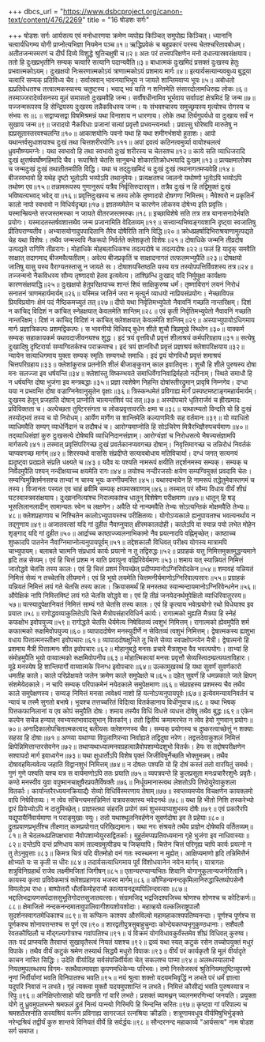 +++
dbcs_url = "https://www.dsbcproject.org/canon-text/content/476/2269"
title = "16 षोडशः सर्गः"

+++
षोडशः सर्गः
आर्यसत्य
एवं मनोधारणया क्रमेण व्यपोह्य किञ्चित् समुपोह्य किञ्चित्। 
ध्यानानि चत्वार्यधिगम्य योगी प्राप्नोत्यभिज्ञा नियमेन पञ्च॥१॥
ऋद्धिप्रवेकं च बहुप्रकारं परस्य चेतश्चरितावबोधम्। 
अतीतजन्मस्मरणं च दीर्घं दिव्ये विशुद्धे श्रुतिचक्षुषी च॥२॥
अतः परं तत्त्वपरिक्षणेन मनो दधात्यास्रवसंक्षयाय। 
ततो हि दुःखप्रभृतीनि सम्यक् चत्वारि सत्यानि पदान्यवैति॥३॥
बाधात्मकं दुःखमिदं प्रसक्तं दुःखस्य हेतुः प्रभवात्मकोऽयम्। 
दुःखक्षयो निःसरणात्मकोऽयं त्राणात्मकोऽयं प्रशमाय मार्गः॥४॥
इत्यार्यसत्यान्यवबुध्य बुद्ध्‍या चत्वारि सम्यक् प्रतिविध्य चैव। 
सर्वास्रवान् भावनयाभिभूय न जायते शान्तिमवाप्य भूयः॥५॥
अबोधतो ह्यप्रतिवेधतश्च तत्त्वात्मकस्यास्य चतुष्टस्य। 
भवाद् भवं याति न शन्तिमेति संसारदोलामधिरुह्य लोकः॥६॥
तस्माज्जरादेर्व्यसनस्य मूलं समासतो दुःखमवैहि जन्म। 
सर्वौषधीनामिव भूर्भवाय सर्वापदां क्षेत्रमिदं हि जन्म॥७॥
यज्जन्मरूपस्य हि सेन्द्रियस्य दुःखस्य तन्नैकविधस्य जन्म। 
यः संभवश्चास्य समुच्छ्रयस्य मृत्योश्च रोगस्य च संभवः सः॥८॥
सद्वाप्यसद्वा विषमिश्रमन्नं यथा विनाशाय न धारणाय। 
लोके तथा तिर्यगुपर्यधो वा दुःखाय सर्वं न सुखाय जन्म॥९॥
जरादयो नैकविधाः प्रजानां सत्यां प्रवृत्तौ प्रभवन्त्यनर्थाः। 
प्रवात्सु घोरेष्वपि मारुतेषु न ह्यप्रसूतास्तरवश्चलन्ति॥१०॥
आकाशयोनिः पवनो यथा हि यथा शमीगर्भशयो हुताशः। 
आपो यथान्तर्वसुधाशयाश्च दुःखं तथा चित्तशरीरयोनिः॥११॥
अपां द्रवत्वं कठिनत्वमुर्व्या वायोश्चलत्वं ध्रुवमौष्ण्यमग्नेः।
यथा स्वभावो हि तथा स्वभावो दुःखं शरीरस्य च चेतसश्च॥१२॥
काये सति व्याधिजरादि दुःखं क्षुत्तर्षवर्षोष्णहिमादि चैव। 
रूपाश्रिते चेतसि सानुबन्धे शोकारतिक्रोधभयादि दुःखम्॥१३॥
प्रत्यक्षमालोक्य च जन्मदुःखं दुःखं तथातीतमपीति विद्धि। 
यथा च तद्‍दुःखमिदं च दुःखं दुःखं तथानागतमप्यवेहि॥१४॥
बीजस्वभावो हि यथेह दृष्टो भूतोऽपि भव्योऽपि तथानुमेयः। 
प्रत्यक्षतश्च ज्वलनो यथोष्णो भूतोऽपि भव्योऽपि तथोष्ण एव॥१५॥
तन्नामरूपस्य गुणानुरूपं यत्रैव निर्वृत्तिरुदारवृत्त। 
तत्रैव दुःखं न हि तद्विमुक्तं दुःखं भविष्यत्यभवद् भवेद् वा॥१६॥
प्रवृत्तिदुःखस्य च तस्य लोके तृष्णादयो दोषगणा निमित्तम्। 
नैवेश्वरो न प्रकृतिर्नं कालो नापो स्वभावो न विधिर्यदृच्छा॥१७॥
ज्ञातव्यमेतेन च कारणेन लोकस्य दोषेभ्य इति प्रवृत्तिः। 
यस्मान्म्रियन्ते सरजस्तमस्का न जायते वीतरजस्तमस्कः॥१८॥
इच्छाविशेषे सति तत्र तत्र यानासनादेर्भवति प्रयोगः। 
यस्मादतस्तर्षवशात्तथैव जन्म प्रजानामिति वेदितव्यम्॥१९॥
सत्त्वान्यभिष्वङ्गवशानि दृष्ट्वा स्वजातिषु प्रीतिपराण्यतीव। 
अभ्यासयोगादुपपादितानि तैरेव दोषैरिति तानि विद्धि॥२०॥
क्रोधप्रहर्षादिभिराश्रयाणामुत्पद्यते चेह यथा विशेषः। 
तथैव जन्मस्वपि नैकरूपो निर्वर्तते क्लेशकृतो विशेषः॥२१॥
दोषाधिके जन्मनि तीव्रदोष उत्पद्यते रागिणि तीव्ररागः। 
मोहाधिके मोहबलाधिकश्च तदल्पदोषे च तदल्पदोषः॥२२॥
फलं हि यादृक् समवैति साक्षात् तदागमाद् बीजमवैत्यतीतम्। 
अवेत्य बीजप्रकृतिं च साक्षादनागतं तत्फलमभ्युपैति॥२३॥
दोषक्षयो जातिषु यासु यस्य वैराग्यतस्तासु न जायते सः। 
दोषाशयस्तिष्ठति यस्य यत्र तस्योपपत्तिर्विवशस्य तत्र॥२४॥
तज्जन्मनो नैकविधस्य सौम्य तृष्णादयो हेतव इत्यवेत्य। 
तांश्छिन्धि दुःखाद् यदि निर्मुमुक्षा कार्यक्षयः कारणसंक्षयाद्धि॥२५॥
दुःखक्षयो हेतुपरिक्षयाच्च शान्तं शिवं साक्षिकुरुष्व धर्मं। 
तृष्णाविरागं लयनं निरोधं सनातनं त्राणमहार्यमार्यम्॥२६॥
यस्मिन्न जातिर्न जरा न मृत्युर्न व्याधयो नाप्रियसंप्रयोगः। 
नेच्छाविपन्न प्रियविप्रयोगः क्षेमं पदं नैष्ठिकमच्युतं तत्॥२७॥
दीपो यथा निर्वृतिमभ्युपेतो नैवावनिं गच्छति नान्तरिक्षम्। 
दिशं न कांचिद् विदिशं न कांचित् स्नेहक्षयात् केवलमेति शान्तिम्॥२८॥
एवं कृती निर्वृतिमभ्युपेतो नैवावनिं गच्छति नान्तरिक्षम्। 
दिशं न कांचिद् विदिशं न कांचित् क्लेशक्षयात् केवलमेति शान्तिम्॥२९॥
अस्याभ्युपायोऽधिगमाय मार्गः प्रज्ञात्रिकल्पः प्रशमद्विकल्पः। 
स भावनीयो विधिवद् बुधेन शीले शुचौ त्रिप्रमुखे स्थितेन॥३०॥
वाक्कर्म सम्यक् सहाकायकर्म यथावदाजीवनयश्च शुद्धः। 
इदं त्रयं वृत्तविधौ प्रवृत्तं शीलाश्रयं कर्मपरिग्रहाय॥३१॥
सत्येषु दुःखादिषु दृष्टिरार्या सम्यग्वितर्कश्च पराक्रमश्च। 
इदं त्रयं ज्ञानविधौ प्रवृत्तं प्रज्ञाश्रयं क्लेशपरिक्षयाय॥३२॥
न्यायेन सत्याधिगमाय युक्ता सम्यक् स्मृतिः सम्यगथो समाधिः। 
इदं द्वयं योगविधौ प्रवृत्तं शमाश्रयं चित्तपरिग्रहाय॥३३॥
क्लेशांकुरान्न प्रतनोति शीलं बीजाङ्कुरान् काल इवातिवृत्तः। 
शुचौ हि शीले पुरुषस्य दोषा मनः सलज्जा इव धर्षयन्ति॥३४॥
क्लेशांस्तु विष्कम्भयते समाधिर्वेगानिवाद्रिर्महतो नदीनाम्। 
स्थिते समाधौ हि न धर्षयन्ति दोषा भुजंगा इव मन्त्रबद्धाः॥३५॥
प्रज्ञा त्वशेषेण निहन्ति दोषांस्तीरद्रुमान् प्रावृषि निम्नगेव। 
दग्धा यया न प्रभवन्ति दोषा वज्राग्निनेवानुसृतेन वृक्षाः॥३६॥
त्रिस्कन्धमेतं प्रविगाह्य मार्गं प्रस्पष्टमष्टाङ्गमहार्यमार्यम्। 
दुःखस्य हेतून् प्रजहाति दोषान् प्राप्नोति चात्यन्तशिवं पदं तत्॥३७॥
अस्योपचारे धृतिरार्जवं च ह्रीरप्रमादः प्रविविक्तता च। 
अल्पेच्छता तुष्टिरसंगता च लोकप्रवृत्तावरतिः क्षमा च॥३८॥
याथात्म्यतो विन्दति यो हि दुःखं तस्योद्‍भवं तस्य च यो निरोधम्। 
आर्येण मार्गेण स शान्तिमेति कल्याणमित्रैः सह वर्तमानः॥३९॥
यो व्याधितो व्याधिमवैति सम्यग् व्याधेर्निदानं च तदौषधं च। 
आरोग्यमाप्नोति हि सोऽचिरेण मित्रैरभिज्ञैरुपचर्यमाणः॥४०॥
तद्‍व्याधिसंज्ञां कुरु दुःखसत्ये दोषेष्वपि व्याधिनिदानसंज्ञाम्। 
आरोग्यंज्ञां च निरोधसत्ये भैषज्यसंज्ञामपि मार्गसत्ये॥४१॥
तस्मात् प्रवृत्तिंपरिगच्छ दुःखं प्रवर्तकानप्यवगच्छ दोषान्। 
निवृत्तिमागच्छ च तन्निरोधं निवर्तकं चाप्यवगच्छ मार्गम्॥४२॥
शिरस्यथो वाससि संप्रदीप्ते सत्यावबोधाय मतिविचार्या। 
दग्धं जगत् सत्यनयं ह्यदृष्ट्वा प्रदह्यते संप्रति धक्ष्यते च॥४३॥
यदैव यः पश्यति नामरूपं क्षयीति तद्दर्शनमस्य सम्यक्। 
सम्यक् च निर्वेदमुपैति पश्यन् नन्दीक्षयाच्च क्षयमेति रागः॥४४॥
तयोश्च नन्दीरजसोः क्षयेण सम्यग्विमुक्तं प्रवदामि चेतः। 
सम्यग्विमुक्तिर्मनसश्च ताभ्यां न चास्य भूयः करणीयमस्ति॥४५॥
यथास्वभावेन हि नामरूपं तद्धेतुमेवास्तगमं च तस्य। 
विजानतः पस्यत एव चाहं ब्रवीमि सम्यक् क्षयमास्रवाणाम्॥४६॥
तस्मात् परं सौम्य विधाय वीर्यं शीघ्रं घटस्वास्त्रवसंक्षयाय। 
दुःखाननित्यांश्च निरात्मकांश्च धातून् विशेषेण परीक्षमाणः॥४७॥
धातून् हि षड् भूसलिलानलादीन् सामान्यतः स्वेन च लक्षणेन। 
अवैति यो नान्यमवैति तेभ्यः सोऽत्यन्तिकं मोक्षमवैति तेभ्यः॥४८॥
क्लेशप्रहाणाय च निश्चितेन कालोऽभ्युपायस्श्च परीक्षितव्यः। 
योगोऽप्यकाले ह्यनुपायतश्च भवत्यनर्थाय न तद्‍गुणाय॥४९॥
अजातवत्सां यदि गां दुहीत नैवाप्नुयात् क्षीरमकालदोही। 
कालेऽपि वा स्यान्न पयो लभेत मोहेन शृङ्गाद् यदि गां दुहीत॥५०॥
आर्द्राच्च काष्ठाज्ज्वलनाभिकामो नैव प्रयत्नादपि वह्निमृच्छेत्। 
काष्ठाच्च शुष्कादपि पातनेन नैवाग्निमाप्नोत्यनुपायपूर्वम्॥५१॥
तद्देशकालौ विधिवत् परीक्ष्य योगस्य मात्रामपि चाभ्युपायम्। 
बलाबले चात्मनि संप्रधार्य कार्यः प्रयत्नो न तु तद्विरुद्धः॥५२॥
प्रग्राहकं यत्तु निमित्तमुक्तमुद्धन्यमाने हृदि तन्न सेव्यम्। 
एवं हि चित्तं प्रशम न याति प्रवायुना वह्निरिवेर्यमाणः॥५३॥
शमाय यत् स्यान्नियतं निमित्तं जातोद्धवे चेतसि तस्य कालः। 
एवं हि चित्तं प्रशमं नियच्छेत् प्रदीप्यमानोऽग्निरिवोदकेन॥५४॥
शमावहं यन्नियतं निमित्तं सेव्यं न तच्चेतसि लीयमाने। 
एवं हि भूयो लयमेति चित्तमनीर्यमाणोऽग्निरिवाल्पसारः॥५५॥
प्रग्राहकं यन्नियतं निमित्तं लयं गते चेतसि तस्य कालः। 
क्रियासमर्थं हि मनस्तथा स्यान्मन्दायमानोऽग्निरिवेन्धनेन॥५६॥
औपेक्षिकं नापि निमित्तमिष्टं लयं गते चेतसि सोद्धवे वा। 
एवं हि तीव्रं जनयेदनर्थमुपेक्षितो व्याधिरिवातुरस्य॥५७॥
यत्स्यादुपेक्षानियतं निमित्तं साम्यं गते चेतसि तस्य कालः। 
एवं हि कृत्याय भवेत्प्रयोगो रथो विधेयाश्व इव प्रयातः॥५८॥
रागोद्धवव्याकुलितेऽपि चित्ते मैत्रोपसंहारविधिर्न कार्यः। 
रागात्मको मुह्यति मैत्रया हि स्नेहं कफक्षोभ इवोपयुज्य॥५९॥
रागोद्धते चेतसि धैर्यमेत्य निषेवितव्यं त्वशुभं निमित्तम्। 
रागात्मको ह्येवमुपैति शर्म कफात्मको रूक्षमिवोपयुज्य॥६०॥
व्यापाददोषेण मनस्युदीर्णे न सेवितव्यं त्वशुभं निमित्तम्। 
द्वेषात्मकस्य ह्यशुभा वधाय पित्तात्मनस्तीक्ष्ण इवोपचारः॥६१॥
व्यापाददोषक्षुभिते तु चित्ते सेव्या स्वपक्षोपनयेन मैत्री। 
द्वेषात्मनो हि प्रशमाय मैत्री पित्तात्मनः शीत इवोपचारः॥६२॥
मोहानुबद्धे मनसः प्रचारे मैत्राशुभा वैव भवत्ययोगः। 
ताभ्यां हि संमोहमुपैति भूयो वाय्वात्मको रूक्षमिवोपनीय॥६३॥
मोहात्मिकायां मनसः प्रवृत्तौ सेव्यस्त्विदम्प्रत्ययताविहारः। 
मूढे मनस्येष हि शान्तिमार्गो वाय्वात्मके स्निग्ध इवोपचारः॥६४॥
उल्कामुखस्थं हि यथा सुवर्णं सुवर्णकारो धमतीह काले। 
काले परिप्रोक्षयते जलेन क्रमेण काले समुपेक्षते च॥६५॥
दहेत् सुवर्णं हि धमन्नकाले जले क्षिपन् संशमेयेदकाले। 
न चापि सम्यक् परिपाकमेनं नयेदकाले समुपेक्षमाणः॥६६॥
संप्रग्रहस्य प्रशमस्य चैव तथैव काले समुपेक्षणस्य। 
सम्यङ् निमित्तं मनसा त्ववेक्ष्यं नाशो हि यत्नोऽप्यनुपायपूर्वः॥६७॥
इत्येवमन्यायनिवर्तनं च न्यायं च तस्मै सुगतो बभाषे। 
भूयश्च तत्तच्चरितं विदित्वा वितर्कहानाय विधीनुवाच॥६८॥
यथा भिषक् पित्तकफानिलानां य एव कोपं समुपैति दोषः। 
शमाय तस्यैव विधिं विधत्ते व्यधत्त दोषेषु तथैव बुद्धः॥६९॥
एकेन कल्पेन सचेन्न हन्यात् स्वभ्यस्तभावादसुभान् वितर्कान्। 
ततो द्वितीयं क्रमामरभेत न त्वेव हेयो गुणवान् प्रयोगः॥७०॥
अनादिकालोपचितात्मकत्वाद् बलीयसः क्लेशगणस्य चैव। 
सम्यक् प्रयोगस्य च दुष्करत्वाच्छेत्तुं न शक्याः सहसा हि दोषाः॥७१॥
अण्व्या यथाण्या विपुलाणिरन्या निर्वाह्यते तद्विदुषा नरेण। 
तद्वत्तदेवाकुशलं निमित्तं क्षिपेन्निमित्तान्तरसेवनेन॥७२॥
तथाप्यथाध्यात्मनवग्रहत्वान्नैवोपशाम्येदशुभो वितर्कः। 
हेयः स तद्दोषपरीक्षणेन सश्वापदो मार्ग इवाध्वगेन॥७३॥
यथा क्षुधार्तोऽपि विशेष पृक्तं जिजीविषुर्नेच्छति भोक्तुमन्नम्। 
तथैव दोषावहमित्यवेत्य जहाति विद्वानशुभं निमित्तम्॥७४॥
न दोषतः पश्यति यो हि दोषं कस्तं ततो वारयितुं समर्थः। 
गुणं गुणे पश्यति यश्च यत्र स वार्यमाणोऽपि ततः प्रयाति॥७५॥
व्यपत्रपन्ते हि कुलप्रसूता मनःप्रचारैरशुभैः प्रवृतैः। 
कण्ठे मनस्वीव युवा वपुष्मानचाक्षुषैरप्रयतैर्विषक्तैः॥७६॥
निर्धूयमानास्त्वथ लेशतोऽपि तिष्ठेयुरेवाकुशला वितर्काः। 
कार्यान्तरैरध्ययनक्रियाद्यैः सेव्यो विधिर्विस्मरणाय तेषाम्॥७७॥
स्वप्तव्यमप्येव विचक्षणेन कायक्लमो वापि निषेवितव्यः। 
न त्वेव संचिन्त्यमसन्निमित्तं यत्रावसक्तस्य भवेदनर्थः॥७८॥
यथा हि भीतो निशि तस्करेभ्यो द्वारं प्रियेभ्योऽपि न दातुमिच्छेत्।
प्राज्ञस्तथा संहरति प्रयोगं समं शुभस्याप्यशुभस्य दोषैः॥७९॥
एवं प्रकारैरपि यद्युपायैर्निवार्यमाणा न पराङ्मुखाः स्युः। 
ततो यथाश्थूलनिवर्हणेन सुवर्णदोषा इव ते प्रहेयाः॥८०॥
द्रुतप्रयाणप्रभृतींश्च तीक्ष्णात् कामप्रयोगात् परिखिद्यमानः। 
यथा नरः संश्रयते तथैव प्राज्ञेन दोषेष्वपि वर्तितव्यम्॥८१॥
ते चेदलब्धप्रतिपक्षभावा नैवोपशाम्येयुरसद्वितर्काः। 
मुहूर्तमप्यप्रतिवध्यमाना गृहे भुजंगा इव नाधिवास्याः॥८२॥
दन्तेऽपि दन्तं प्रणिधाय कामं ताल्वग्रमुत्पीड्य च जिव्हयापि। 
चित्तेन चित्तं परिगृह्य चापि कार्यः प्रयत्नो न तु तेऽनुवृत्ताः॥८३॥
किमत्र चित्रं यदि वीतमोहो वनं गतः स्वस्थमना न मुह्येत्। 
आक्षिप्यमाणो हृदि तन्निमित्तैर्न क्षोभ्यते यः स कृती स धीरः॥८४॥
तदार्यसत्याधिगमाय पूर्वं विंशोधयानेन नयेन मार्गम्। 
यात्रागतः शत्रुविनिग्रहार्थं राजेव लक्ष्मीमजितां जिगीषन्॥८५॥
एतान्यरण्यान्यभितः शिवानि योगानुकूलान्यजनेरितानि। 
कायस्य कृत्वा प्रविवेकमात्रं क्लेशप्रहाणाय भजस्व मार्गम्॥८६॥
कौण्डिन्यनन्दकृमिलानिरुद्धास्तिष्योपसेनौ विमलोऽथ राधः। 
बाष्पोत्तरौ धौतकिमोहराजौ कात्यायनद्रव्यपिलिन्दवत्साः॥८७॥
भद्दालिभद्रायणसर्पदाससुभूतिगोदत्तसुजातवत्साः। 
संग्रामजिद् भद्रजिदश्वजिच्च श्रोणश्च शोणश्च च कोटिकर्णः॥८८॥
क्षेमाजितो नन्दकनन्दमातावुपालिवागीशयशोयशोदाः। 
महाव्हयो वल्कलिराष्ट्रपालौ सुदर्शनस्वागतमेधिकाश्च॥८९॥
स कप्फिनः काश्यप औरुविल्वो महामहाकाश्यपतिष्यनन्दाः। 
पूर्णश्च पूर्णश्च स पूर्णकश्च शोनापरान्तश्च स पूर्ण एव॥९०॥
शारद्वतीपुत्रसुबाहुचुन्दाः कोन्देयकाप्यभृगुकुण्ठधानाः। 
सशैवलौ रेवतकौष्ठिलौ च मौद्‍गल्यगोत्रश्च गवांपतिश्च॥९१॥
यं विक्रमं योगविधावकुर्वंस्तमेव शीघ्रं विधिवत् कुरुष्व। 
ततः पदं प्राप्स्यसि तैरवाप्तं सुखावृतैस्त्वं नियतं यशश्च॥९२॥
द्रव्यं यथा स्यत् कटुकं रसेन तच्चोपयुक्तं मधुरं विपाके। 
तथैव वीर्यं कटुकं श्रमेण तस्यार्थ सिद्ध्यै मधुरो विपाकः॥९३॥
वीर्यं परं कार्यकृतौ हि मूलं वीर्यादृते काचन नास्ति सिद्धिः। 
उदेति वीर्यादिह सर्वसंपन्निर्वीर्यता चेत् सकलश्च पाप्मा॥९४॥
अलब्धस्यालाभो नियतमुपलब्धस्य विगम-
स्तथैवात्मावज्ञा कृपणमधिकेभ्यः परिभवः।
तमो निस्तेजस्त्वं श्रुतिनियमतुष्टिव्युपरमो 
नृणां निर्वीर्याणां भवति विनिपातश्च भवति॥९५॥
नयं श्रुत्वा शक्तो यदयमभिवृद्धिं न लभते
परं धर्मं ज्ञात्वा यदुपरि निवासं न लभते। 
गृहं त्यक्त्वा मुक्तौ यदयमुपशान्तिं न लभते। 
निमित्तं कौसीद्यं भवति पुरुषस्यात्र न रिपुः॥९६॥
अनिक्षिप्तोत्साहो यदि खनति गां वारि लभते। 
प्रसक्तं व्यामथ्नन् ज्वलनमरणिभ्यां जनयति। 
प्रयुक्ता योगे तु ध्रुवमुपलभन्ते श्रमफलं 
द्रुतं नित्यं यान्त्यो गिरिमपि हि भिन्दन्ति सरितः॥९७॥
कृष्ट्वा गां परिपाल्य च श्रमशतैरश्नोति सस्यश्रियं 
यत्नेन प्रविगाह्य सागरजलं रत्नश्रिया क्रीडति। 
शत्रूणामवधूय वीर्यमिषुभिर्भुङ्‍क्ते नरेन्द्रश्रियं 
तद्वीर्यं कुरु शान्तये विनियतं वीर्ये हि सर्वर्द्धयः॥९८॥
सौन्दरनन्द महाकाव्ये "आर्यसत्य" नाम षोडश सर्ग समाप्त।
